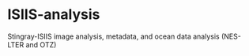# ISIIS-analysis
Stingray-ISIIS image analysis, metadata, and ocean data analysis (NES-LTER and OTZ)
